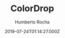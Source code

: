---
title: ColorDrop
github: https://github.com/humrochagf/colordrop
demo: https://humberto.io/
author: Humberto Rocha
ssg:
  - Hugo
cms:
  - Markdown
date: 2019-07-24T01:14:27.000Z
description: Customizable, monochromatic and minimalist hugo theme for personal blogs
draft: true
publish_date: '2019-07-24T01:14:27Z'
update_date: '2022-05-27T23:14:13Z'
github_star: 16
github_fork: 6
---